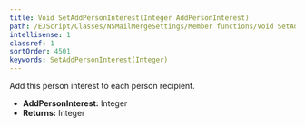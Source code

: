 ```yaml
---
title: Void SetAddPersonInterest(Integer AddPersonInterest)
path: /EJScript/Classes/NSMailMergeSettings/Member functions/Void SetAddPersonInterest(Integer p_0)
intellisense: 1
classref: 1
sortOrder: 4501
keywords: SetAddPersonInterest(Integer)
---
```



Add this person interest to each person recipient.



* **AddPersonInterest:** Integer
* **Returns:** Integer


